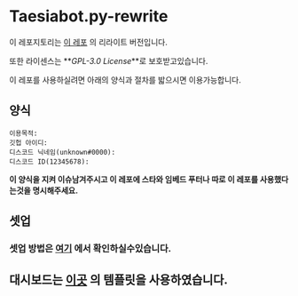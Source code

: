 # Taesiabot.py-rewrite

이 레포지토리는 [이 레포](https://github.com/popop098/Taesia-Bot.py) 의 리라이트 버전입니다.

또한 라이센스는 **_GPL-3.0 License_**로 보호받고있습니다.

이 레포를 사용하실려면 아래의 양식과 절차를 밟으시면 이용가능합니다.

## 양식
```
이용목적: 
깃헙 아이디:
디스코드 닉네임(unknown#0000):
디스코드 ID(12345678):
```
**이 양식을 지켜 이슈남겨주시고 이 레포에 스타와 임베드 푸터나 따로 이 레포를 사용했다는것을 명시해주세요.**

## 셋업
### 셋업 방법은 [여기](https://github.com/SpaceDEVofficial/Taesiabot.py-rewrite/blob/main/guide/setup.md) 에서 확인하실수있습니다.

## 대시보드는 [이곳](https://gumroad.com/l/dashboardkit-free?recommended_by=search) 의 템플릿을 사용하였습니다.